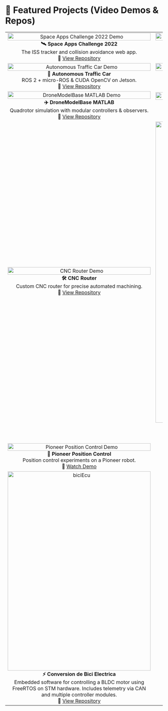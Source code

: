 # 🚀 Featured Projects (Video Demos & Repos)

<div align="center">

<table>
  <tr>
    <td align="center" width="50%">
      <a href="https://www.youtube.com/watch?v=zma0hUkrPUk">
        <img src="https://img.youtube.com/vi/zma0hUkrPUk/0.jpg" width="100%" alt="Space Apps Challenge 2022 Demo"/>
      </a>
      <br/>
      <b>🛰️ Space Apps Challenge 2022</b><br/>
      The ISS tracker and collision avoidance web app. <br/>
      🔗 <a href="https://github.com/Ineso1/space-apps-challenge-2022">View Repository</a>
    </td>
    <td align="center" width="50%">
      <a href="https://youtu.be/vhkOnLaiGKc">
        <img src="https://github.com/Ineso1/bldc_control_simulator/blob/main/resources/screenShots/control_v3_4.png?raw=true" width="100%" alt="BLDC Control Simulator"/>
      </a>
      <br/>
      <b>⚡ BLDC Control Simulator</b><br/>
      Python simulator for BLDC motors with FOC & Lyapunov-based PID. <br/>
      🔗 <a href="https://github.com/Ineso1/bldc_control_simulator">View Repository</a>
    </td>
  </tr>

  <tr>
    <td align="center" width="50%">
      <a href="https://www.youtube.com/watch?v=ZkQhuwi-L_w">
        <img src="https://img.youtube.com/vi/ZkQhuwi-L_w/0.jpg" width="100%" alt="Autonomous Traffic Car Demo"/>
      </a>
      <br/>
      <b>🚗 Autonomous Traffic Car</b><br/>
      ROS 2 + micro-ROS & CUDA OpenCV on Jetson. <br/>
      🔗 <a href="https://github.com/Ineso1/autonomous_traffic_car">View Repository</a>
    </td>
    <td align="center" width="50%">
      <a href="https://www.youtube.com/watch?v=cm6aAOt2KGA">
        <img src="https://img.youtube.com/vi/cm6aAOt2KGA/0.jpg" width="100%" alt="Drone Disturbance Rejection Demo"/>
      </a>
      <br/>
      <b>🚁 Drone Disturbance Rejection Control</b><br/>
      Modular drone control with disturbance observers. <br/>
      🔗 <a href="https://github.com/Ineso1/drone_disturbance_rejection_control_flair">View Repository</a>
    </td>
  </tr>

  <tr>
    <td align="center" width="50%">
      <a href="https://www.youtube.com/watch?v=vqDC104RrXA">
        <img src="https://img.youtube.com/vi/vqDC104RrXA/0.jpg" width="100%" alt="DroneModelBase MATLAB Demo"/>
      </a>
      <br/>
      <b>✈️ DroneModelBase MATLAB</b><br/>
      Quadrotor simulation with modular controllers & observers. <br/>
      🔗 <a href="https://github.com/Ineso1/DroneModelBase_matlabScripting">View Repository</a>
    </td>
    <td align="center" width="50%">
      <a href="https://www.youtube.com/watch?v=vhkOnLaiGKc">
        <img src="https://img.youtube.com/vi/vhkOnLaiGKc/0.jpg" width="100%" alt="BLDC FOC Teensy Demo"/>
      </a>
      <br/>
      <b>🔧 BLDC FOC Teensy</b><br/>
      Teensy firmware for precise BLDC motor control. <br/>
      🔗 <a href="https://github.com/Ineso1/bldcFOC_teensy">View Repository</a>
    </td>
  </tr>

  <tr>
    <td align="center" width="50%">
      <a href="https://youtu.be/xKXyNwI1S20">
        <img src="https://img.youtube.com/vi/xKXyNwI1S20/0.jpg" width="100%" alt="CNC Router Demo"/>
      </a>
      <br/>
      <b>🛠️ CNC Router</b><br/>
      Custom CNC router for precise automated machining. <br/>
      🔗 <a href="https://github.com/Ineso1/cnc_router">View Repository</a>
    </td>
    <td align="center" width="50%">
      <a href="https://github.com/Ineso1/SimpleLidarBotSim">
        <img width="1583" height="964" alt="positionComparision1" src="https://github.com/user-attachments/assets/72331958-2be1-4e9d-aab7-acca36690185" />
      </a>
      <br/>
      <b>🤖 SimpleLidarBotSim</b><br/>
      A simple robot trying to explore with Lidar simulation. <br/>
      🔗 <a href="https://github.com/Ineso1/SimpleLidarBotSim">View Repository</a>
    </td>
  </tr>

  <tr>
    <td align="center" width="50%">
      <a href="https://youtu.be/7UKesa0KIn0">
        <img src="https://img.youtube.com/vi/7UKesa0KIn0/0.jpg" width="100%" alt="Pioneer Position Control Demo"/>
      </a>
      <br/>
      <b>📡 Pioneer Position Control</b><br/>
      Position control experiments on a Pioneer robot. <br/>
      🔗 <a href="https://youtu.be/7UKesa0KIn0">Watch Demo</a>
    </td>
  </tr>
  

  <tr>
  <td align="center" width="50%">
    <a href="https://github.com/Ineso1/Conversion-de-bici-electrica-">
      <img width="457" height="638" alt="biciEcu" src="https://github.com/user-attachments/assets/efcbe531-6a7c-4058-ad2c-b97379b2878c" />
    </a>
    <br/>
    <b>⚡ Conversion de Bici Electrica</b><br/>
    Embedded software for controlling a BLDC motor using FreeRTOS on STM hardware. Includes telemetry via CAN and multiple controller modules. <br/>
    🔗 <a href="https://github.com/Ineso1/Conversion-de-bici-electrica-">View Repository</a>
  </td>
</tr>



</table>

</div>

